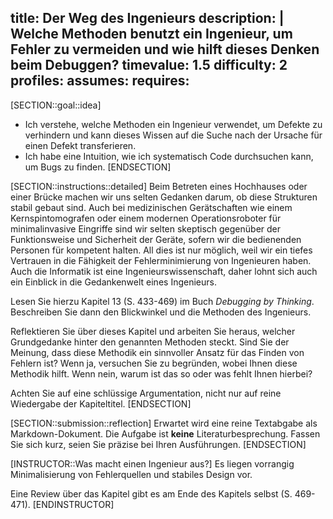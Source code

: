 title: Der Weg des Ingenieurs
description: |
  Welche Methoden benutzt ein Ingenieur, um Fehler zu vermeiden und wie hilft dieses Denken beim 
  Debuggen?
timevalue: 1.5
difficulty: 2
profiles:
assumes:
requires:
---
[SECTION::goal::idea]
- Ich verstehe, welche Methoden ein Ingenieur verwendet, um Defekte zu verhindern und 
  kann dieses Wissen auf die Suche nach der Ursache für einen Defekt transferieren.
- Ich habe eine Intuition, wie ich systematisch Code durchsuchen kann, um Bugs zu finden.
[ENDSECTION]

[SECTION::instructions::detailed]
Beim Betreten eines Hochhauses oder einer Brücke machen wir uns selten Gedanken darum, ob diese 
Strukturen stabil gebaut sind.
Auch bei medizinischen Gerätschaften wie einem Kernspintomografen oder einem modernen 
Operationsroboter für minimalinvasive Eingriffe sind wir selten skeptisch gegenüber der 
Funktionsweise und Sicherheit der Geräte, sofern wir die bedienenden Personen für kompetent halten.
All dies ist nur möglich, weil wir ein tiefes Vertrauen in die Fähigkeit der Fehlerminimierung von 
Ingenieuren haben.
Auch die Informatik ist eine Ingenieurswissenschaft, daher lohnt sich auch ein Einblick in die 
Gedankenwelt eines Ingenieurs.

Lesen Sie hierzu Kapitel 13 (S. 433-469) im Buch _Debugging by Thinking_. 
Beschreiben Sie dann den Blickwinkel und die Methoden des Ingenieurs.

Reflektieren Sie über dieses Kapitel und arbeiten Sie heraus, welcher Grundgedanke hinter den
genannten Methoden steckt.
Sind Sie der Meinung, dass diese Methodik ein sinnvoller Ansatz für das Finden von Fehlern ist?
Wenn ja, versuchen Sie zu begründen, wobei Ihnen diese Methodik hilft.
Wenn nein, warum ist das so oder was fehlt Ihnen hierbei?

Achten Sie auf eine schlüssige Argumentation, nicht nur auf reine Wiedergabe der Kapiteltitel.
[ENDSECTION]

[SECTION::submission::reflection]
Erwartet wird eine reine Textabgabe als Markdown-Dokument.
Die Aufgabe ist **keine** Literaturbesprechung.
Fassen Sie sich kurz, seien Sie präzise bei Ihren Ausführungen.
[ENDSECTION]

[INSTRUCTOR::Was macht einen Ingenieur aus?]
Es liegen vorrangig Minimalisierung von Fehlerquellen und stabiles Design vor.

Eine Review über das Kapitel gibt es am Ende des Kapitels selbst (S. 469-471).
[ENDINSTRUCTOR]